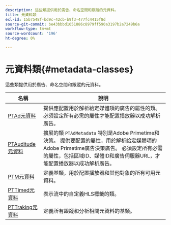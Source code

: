 ```yaml
---
description: 這些類提供用於廣告、命名空間和跟蹤的元資料。
title: 元資料類
exl-id: 15b7548f-bd9c-42cb-b9f3-477fc4415f8d
source-git-commit: be43bbbd1051886c8979ff590a3197b2a7249b6a
workflow-type: tm+mt
source-wordcount: '196'
ht-degree: 0%

---
```


# 元資料類{#metadata-classes}

這些類提供用於廣告、命名空間和跟蹤的元資料。

| 名稱 | 說明 |
|---|---|
| [PTAd元資料](https://help.adobe.com/en_US/primetime/api/psdk/appledoc/Classes/PTAdMetadata.html) | 提供應配置用於解析給定媒體項的廣告的屬性的類。 必須設定所有必需的屬性才能配置播放器以成功解析廣告。 |
| [PTAuditude元資料](https://help.adobe.com/en_US/primetime/api/psdk/appledoc/Classes/PTAuditudeMetadata.html) | 擴展的類 `PTAdMetadata` 特別是Adobe Primetime和決策。 提供要配置的屬性，用於解析給定媒體項的Adobe Primetime廣告決策廣告。 必須設定所有必需的屬性，包括區域ID、媒體ID和廣告伺服器URL，才能配置播放器以成功解析廣告。 |
| [PTM元資料](https://help.adobe.com/en_US/primetime/api/psdk/appledoc/Classes/PTMetadata.html) | 定義基類，用於配置播放器和其他對象的所有可用元資料。 |
| [PTTimed元資料](https://help.adobe.com/en_US/primetime/api/psdk/appledoc/Classes/PTTimedMetadata.html) | 表示流中的自定義HLS標籤的類。 |
| [PTTraking元資料](https://help.adobe.com/en_US/primetime/api/psdk/appledoc/Classes/PTTrackingMetadata.html) | 定義所有跟蹤和分析相關元資料的基類。 |
